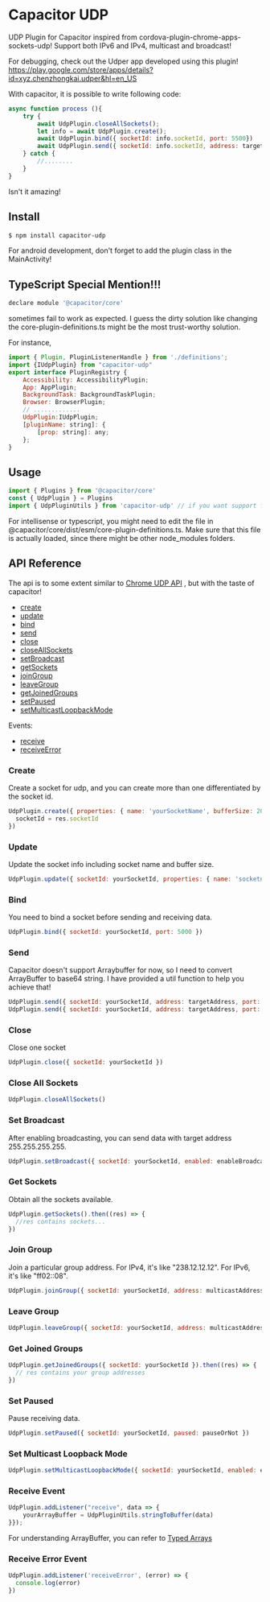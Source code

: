 # Capacitor UDP

UDP Plugin for Capacitor inspired from cordova-plugin-chrome-apps-sockets-udp!
Support both IPv6 and IPv4, multicast and broadcast!

For debugging, check out the Udper app developed using this plugin!
https://play.google.com/store/apps/details?id=xyz.chenzhongkai.udper&hl=en_US

With capacitor, it is possible to write following code:

```js
async function process (){
    try {
        await UdpPlugin.closeAllSockets();
        let info = await UdpPlugin.create();
        await UdpPlugin.bind({ socketId: info.socketId, port: 5500})
        await UdpPlugin.send({ socketId: info.socketId, address: targetAddress, port: 6000, buffer: UdpPluginUtils.bufferToString(data)}) })
    } catch {
        //........
    }
}

```

Isn't it amazing!

## Install

```bash
$ npm install capacitor-udp
```

For android development, don't forget to add the plugin class in the MainActivity!

## TypeScript Special Mention!!!

```js
declare module '@capacitor/core'
```

sometimes fail to work as expected. I guess the dirty solution like changing the core-plugin-definitions.ts might be the most trust-worthy solution.

For instance,

```js
import { Plugin, PluginListenerHandle } from './definitions';
import {IUdpPlugin} from "capacitor-udp"
export interface PluginRegistry {
    Accessibility: AccessibilityPlugin;
    App: AppPlugin;
    BackgroundTask: BackgroundTaskPlugin;
    Browser: BrowserPlugin;
    // .............
    UdpPlugin:IUdpPlugin;
    [pluginName: string]: {
        [prop: string]: any;
    };
}
```

## Usage

```js
import { Plugins } from '@capacitor/core'
const { UdpPlugin } = Plugins
import { UdpPluginUtils } from 'capacitor-udp' // if you want support for converting between ArrayBuffer and String
```

For intellisense or typescript, you might need to edit the file in @capacitor/core/dist/esm/core-plugin-definitions.ts. Make sure that this file is actually loaded, since there might be other node_modules folders.

## API Reference

The api is to some extent similar to [Chrome UDP API](https://developer.chrome.com/apps/sockets_udp) , but with the taste of capacitor!

- [create](#create)
- [update](#update)
- [bind](#bind)
- [send](#send)
- [close](#close)
- [closeAllSockets](#close-all-sockets)
- [setBroadcast](#set-broadcast)
- [getSockets](#get-sockets)
- [joinGroup](#join-group)
- [leaveGroup](#leave-group)
- [getJoinedGroups](#get-joined-Groups)
- [setPaused](#set-paused)
- [setMulticastLoopbackMode](#set-multicast-loopback-mode)

Events:

- [receive](#receive-event)
- [receiveError](#receive-error-event)

### Create

Create a socket for udp, and you can create more than one differentiated by the socket id.

```js
UdpPlugin.create({ properties: { name: 'yourSocketName', bufferSize: 2048 } }).then((res) => {
  socketId = res.socketId
})
```

### Update

Update the socket info including socket name and buffer size.

```js
UdpPlugin.update({ socketId: yourSocketId, properties: { name: 'socketname', bufferSize: 2048 } })
```

### Bind

You need to bind a socket before sending and receiving data.

```js
UdpPlugin.bind({ socketId: yourSocketId, port: 5000 })
```

### Send

Capacitor doesn't support Arraybuffer for now, so I need to convert ArrayBuffer to base64 string.
I have provided a util function to help you achieve that!

```js
UdpPlugin.send({ socketId: yourSocketId, address: targetAddress, port: 6000, buffer: bufferString }) // bufferString is of type string
UdpPlugin.send({ socketId: yourSocketId, address: targetAddress, port: 6000, buffer: UdpPluginUtils.bufferToString(data) }) // data is of type ArrayBuffer
```

### Close

Close one socket

```js
UdpPlugin.close({ socketId: yourSocketId })
```

### Close All Sockets

```js
UdpPlugin.closeAllSockets()
```

### Set Broadcast

After enabling broadcasting, you can send data with target address 255.255.255.255.

```js
UdpPlugin.setBroadcast({ socketId: yourSocketId, enabled: enableBroadcastOrNot })
```

### Get Sockets

Obtain all the sockets available.

```js
UdpPlugin.getSockets().then((res) => {
  //res contains sockets...
})
```

### Join Group

Join a particular group address.
For IPv4, it's like "238.12.12.12".
For IPv6, it's like "ff02::08".

```js
UdpPlugin.joinGroup({ socketId: yourSocketId, address: multicastAddress })
```

### Leave Group

```js
UdpPlugin.leaveGroup({ socketId: yourSocketId, address: multicastAddress })
```

### Get Joined Groups

```js
UdpPlugin.getJoinedGroups({ socketId: yourSocketId }).then((res) => {
  // res contains your group addresses
})
```

### Set Paused

Pause receiving data.

```js
UdpPlugin.setPaused({ socketId: yourSocketId, paused: pauseOrNot })
```

### Set Multicast Loopback Mode

```js
UdpPlugin.setMulticastLoopbackMode({ socketId: yourSocketId, enabled: enabledOrNot })
```

### Receive Event

```js
UdpPlugin.addListener("receive", data => {
    yourArrayBuffer = UdpPluginUtils.stringToBuffer(data)
}});
```

For understanding ArrayBuffer, you can refer to [Typed Arrays](https://developer.mozilla.org/en-US/docs/Web/JavaScript/Typed_arrays)

### Receive Error Event

```js
UdpPlugin.addListener('receiveError', (error) => {
  console.log(error)
})
```
